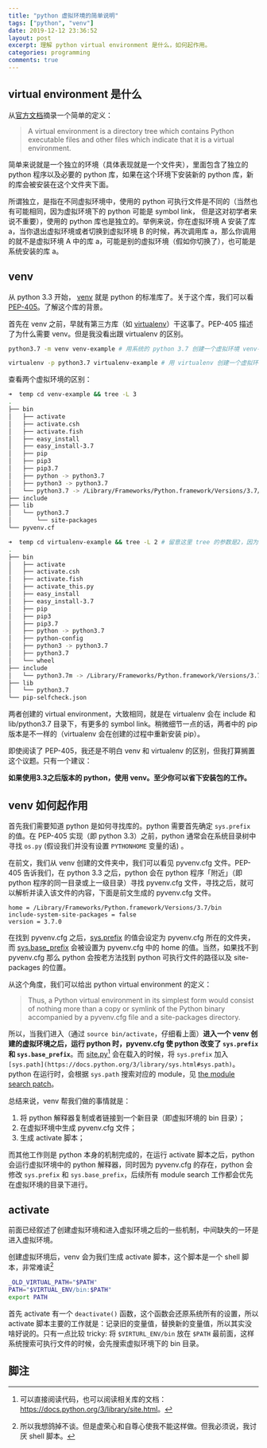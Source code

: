 ```yaml
---
title: "python 虚拟环境的简单说明"
tags: ["python", "venv"]
date: 2019-12-12 23:36:52
layout: post
excerpt: 理解 python virtual environment 是什么，如何起作用。
categories: programming
comments: true
---
```


## virtual environment 是什么 ##

从[官方文档](https://docs.python.org/3/library/venv.html#venv-def)摘录一个简单的定义：

> A virtual environment is a directory tree which contains Python executable files and other files which indicate that it is a virtual environment.

简单来说就是一个独立的环境（具体表现就是一个文件夹），里面包含了独立的 python 程序以及必要的 python 库，如果在这个环境下安装新的 python 库，新的库会被安装在这个文件夹下面。

所谓独立，是指在不同虚拟环境中，使用的 python 可执行文件是不同的（当然也有可能相同，因为虚拟环境下的 python 可能是 symbol link， 但是这对初学者来说不重要），使用的 python 库也是独立的。举例来说，你在虚拟环境 A 安装了库 a，当你退出虚拟环境或者切换到虚拟环境 B 的时候，再次调用库 a，那么你调用的就不是虚拟环境 A 中的库 a，可能是别的虚拟环境（假如你切换了），也可能是系统安装的库 a。

## venv ##

从 python 3.3 开始， [venv](https://docs.python.org/3/library/venv.html) 就是 python 的标准库了。关于这个库，我们可以看 [PEP-405](https://www.python.org/dev/peps/pep-0405/)。了解这个库的背景。

首先在 venv 之前，早就有第三方库（如 [virtualenv](http://www.virtualenv.org/)）干这事了。PEP-405 描述了为什么需要 venv。但是我没看出跟 virtualenv 的区别。

```bash
python3.7 -m venv venv-example # 用系统的 python 3.7 创建一个虚拟环境 venv-example

virtualenv -p python3.7 virtualenv-example # 用 virtualenv 创建一个虚拟环境，指定 python 版本为 3.7
```

查看两个虚拟环境的区别：

```bash
➜  temp cd venv-example && tree -L 3
.
├── bin
│   ├── activate
│   ├── activate.csh
│   ├── activate.fish
│   ├── easy_install
│   ├── easy_install-3.7
│   ├── pip
│   ├── pip3
│   ├── pip3.7
│   ├── python -> python3.7
│   ├── python3 -> python3.7
│   └── python3.7 -> /Library/Frameworks/Python.framework/Versions/3.7/bin/python3.7
├── include
├── lib
│   └── python3.7
│       └── site-packages
└── pyvenv.cf
```

```bash
➜  temp cd virtualenv-example && tree -L 2 # 留意这里 tree 的参数是2，因为如果改成3，lib 下面会有很多 symbol link，为了节约篇幅，这里不列出来了。
.
├── bin
│   ├── activate
│   ├── activate.csh
│   ├── activate.fish
│   ├── activate_this.py
│   ├── easy_install
│   ├── easy_install-3.7
│   ├── pip
│   ├── pip3
│   ├── pip3.7
│   ├── python -> python3.7
│   ├── python-config
│   ├── python3 -> python3.7
│   ├── python3.7
│   └── wheel
├── include
│   └── python3.7m -> /Library/Frameworks/Python.framework/Versions/3.7/include/python3.7m
├── lib
│   └── python3.7
└── pip-selfcheck.json
```

两者创建的 virtual environment，大致相同，就是在 virtualenv 会在 include 和 lib/python3.7 目录下，有更多的 symbol link。稍微细节一点的话，两者中的 pip 版本是不一样的（virtualenv 会在创建的过程中重新安装 pip）。

即使阅读了 PEP-405，我还是不明白 venv 和 virtualenv 的区别，但我打算搁置这个议题。只有一个建议：

**如果使用3.3之后版本的 python，使用 venv。至少你可以省下安装包的工作。**

## venv 如何起作用 ##

首先我们需要知道 python 是如何寻找库的。python 需要首先确定 `sys.prefix` 的值。在 PEP-405 实现（即 python 3.3）之前，python 通常会在系统目录树中寻找 `os.py` (假设我们并没有设置 `PYTHONHOME` 变量的话) 。

在前文，我们从 venv 创建的文件夹中，我们可以看见 pyvenv.cfg 文件。PEP-405 告诉我们，在 python 3.3 之后，python 会在 python 程序「附近」（即 python 程序的同一目录或上一级目录）寻找 pyvenv.cfg 文件，寻找之后，就可以解析并读入该文件的内容，下面是前文生成的 pyvenv.cfg 文件。

```
home = /Library/Frameworks/Python.framework/Versions/3.7/bin
include-system-site-packages = false
version = 3.7.0
```

在找到 pyvenv.cfg 之后，[sys.prefix](https://docs.python.org/3/library/sys.html#sys.prefix) 的值会设定为 pyvenv.cfg 所在的文件夹，而 [sys.base_prefix](https://docs.python.org/3/library/sys.html#sys.base_prefix) 会被设置为 pyvenv.cfg 中的 home 的值。当然，如果找不到 pyvenv.cfg 那么 python 会按老方法找到 python 可执行文件的路径以及 site-packages 的位置。

从这个角度，我们可以给出 python virtual environment 的定义：

> Thus, a Python virtual environment in its simplest form would consist of nothing more than a copy or symlink of the Python binary accompanied by a pyvenv.cfg file and a site-packages directory.

 
所以，当我们进入（通过 `source bin/activate`，仔细看上面）**进入一个 venv 创建的虚拟环境之后，运行 python 时，pyvenv.cfg 使 python 改变了 `sys.prefix` 和 `sys.base_prefix`**。而 [site.py](https://github.com/python/cpython/blob/3.8/Lib/site.py)[^1] 会在载入的时候，将 `sys.prefix` 加入 `[sys.path](https://docs.python.org/3/library/sys.html#sys.path)`。python 在运行时，会根据 `sys.path` 搜索对应的 module，见 [the module search patch](https://docs.python.org/3/tutorial/modules.html#the-module-search-path)。

总结来说，venv 帮我们做的事情就是：

1. 将 python 解释器复制或者链接到一个新目录（即虚拟环境的 bin 目录）；
2. 在虚拟环境中生成 pyvenv.cfg 文件；
3. 生成 activate 脚本；

而其他工作则是 python 本身的机制完成的，在运行 activate 脚本之后，python 会运行虚拟环境中的 python 解释器，同时因为 pyvenv.cfg 的存在，python 会修改 `sys.prefix` 和 `sys.base_prefix`，后续所有 module search 工作都会优先在虚拟环境的目录下进行。

## activate ##

前面已经叙述了创建虚拟环境和进入虚拟环境之后的一些机制，中间缺失的一环是进入虚拟环境。

创建虚拟环境后，venv 会为我们生成 activate 脚本，这个脚本是一个 shell 脚本，非常难读[^2]

```bash
_OLD_VIRTUAL_PATH="$PATH"
PATH="$VIRTUAL_ENV/bin:$PATH"
export PATH
```

首先 activate 有一个 `deactivate()` 函数，这个函数会还原系统所有的设置，所以 activate 脚本主要的工作就是：记录旧的变量值，替换新的变量值，所以其实没啥好说的。只有一点比较 tricky: 将 `$VIRTURL_ENV/bin` 放在 `$PATH` 最前面，这样系统搜索可执行文件的时候，会先搜索虚拟环境下的 bin 目录。


## 脚注 ##

[^1]: 可以直接阅读代码，也可以阅读相关库的文档：<https://docs.python.org/3/library/site.html>。

[^2]: 所以我想鸽掉不谈。但是虚荣心和自尊心使我不能这样做。但我必须说，我讨厌 shell 脚本。
